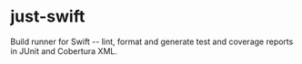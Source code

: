 # just-swift
Build runner for Swift -- lint, format and generate test and coverage reports in JUnit and Cobertura XML.
